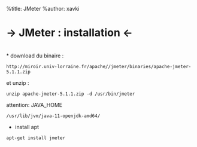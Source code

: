 %title: JMeter
%author: xavki

-> JMeter : installation <-
========


<br>
* download du binaire :

```
http://miroir.univ-lorraine.fr/apache//jmeter/binaries/apache-jmeter-5.1.1.zip
```

et unzip :

```
unzip apache-jmeter-5.1.1.zip -d /usr/bin/jmeter
```

attention: JAVA_HOME

```
/usr/lib/jvm/java-11-openjdk-amd64/
```
 
* install apt

```
apt-get install jmeter
```

